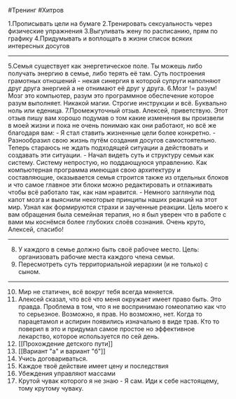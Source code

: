 #Тренинг #Хитров

1.Прописывать цели на бумаге
2.Тренировать сексуальность через физические упражнения
3.Выгуливать жену по расписанию, прям по графику
4.Придумывать и воплощать в жизни список всяких интересных досугов

-----

5.Семья существует как энергетическое поле. Ты можешь либо получать энергию в семье, либо терять её там. Суть построения грамотных отношений - некая синергия в которой супруги наполняют друг друга энергией а не отнимают её друг у друга.
6.Мозг != разум! Мозг это компьютер, разум это программное обеспечение которое разум выполняет. Никакой магии. Строгие инструкции и всё. Буквально ноль или еденица.
7.Промежуточный отзыв. 
	Алексей, приветствую. Этот отзыв пишу вам хорошо подумав о том какие изменения вы произвели в моей жизни и пока не очень понимаю как они работают, но всё же благодаря вам:
		- Я стал ставить жизненные цели более конкретно.
		- Разнообразил свою жизнь путём создания досугов самостоятельно. Теперь стараюсь не ждать подходящей ситуации а действовать и создавать эти ситуации.
		- Начал видеть суть и структуру семьи как систему. Систему непростую, но поддающуюся управлению. Как компьютерная программа имеющая свою архитектуру и составляющие, оказывается семья строится также из отдельных блоков и что самое главное эти блоки можно редактировать и отлаживать чтобы всё работало так, как нам нравится.
		- Немного заглянули под капот мозга и выяснили некоторые принципы наших реакций на этот мир. Узнал как формируются страхи и заученные реакции. 
		Цель моего к вам обращения была семейная терапия, но я был уверен что в работе с вами мы коснёмся более глубоких слоёв сознания. Очень круто, Алексей, спасибо!

-------
8. У каждого в семье должно быть своё рабочее место. Цель: организовать рабочие места каждого члена семьи.
9. Пересмотреть суть территориальной иерархии (и не только) с сыном. 
-------
10. Мир не статичен, всё вокруг тебя всегда меняется.
11. Алексей сказал, что всё что меня окружает имеет право быть. Это правда. Проблема в том, что я не воспринимаю гомеопатию как что то серьезное. Возможно, я прав. Но возможно, нет. Когда то парацетамол и аспирин появились изначально в виде трав. Кто то поверил в это и придумал самое простое но эффективное лекарство, которое используется по сей день.
12. [[Прохождение детского пути]]
13.  [[Вариант "а" и вариант "б"]]
14. Учись договариваться. 
15. Каждое твоё действие имеет цену и последствия
16. Убеждения управляют массами
17. Крутой чувак которого я не знаю - Я сам. Иди к себе настоящему, тому крутому чуваку.

